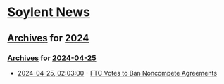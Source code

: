# [Soylent News](../../../README.md)

## [Archives](../../index.md) for [2024](../index.md)

### [Archives](../../index.md) for [2024-04-25](index.md)

* [2024-04-25, 02:03:00](https://soylentnews.org/article.pl?sid=24/04/24/1212202&from=rss) - [FTC Votes to Ban Noncompete Agreements ](https://soylentnews.org/article.pl?sid=24/04/24/1212202&from=rss)
